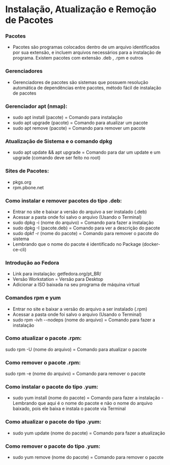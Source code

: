# Instalação, Atualização e Remoção de Pacotes

### Pacotes
- Pacotes são programas colocados dentro de um arquivo identificados por sua extensão, e incluem arquivos necessários para a instalação de programa. Existem pacotes com extensão .deb , .rpm e outros

### Gerenciadores
- Gerenciadores de pacotes são sistemas que possuem resolução automática de dependências entre pacotes, método fácil de instalação de pacotes

### Gerenciador apt (nmap):
- sudo apt install (pacote) = Comando para instalação
- sudo apt upgrade (pacote) = Comando para atualizar um pacote
- sudo apt remove (pacote) = Comando para remover um pacote

### Atualização de Sistema e o comando dpkg
- sudo apt update && apt upgrade = Comando para dar um update e um upgrade (comando deve ser feito no root)

### Sites de Pacotes:
- pkgs.org
- rpm.pbone.net

### Como instalar e remover pacotes do tipo .deb:
- Entrar no site e baixar a versão do arquivo a ser instalado (.deb)
- Acessar a pasta onde foi salvo o arquivo (Usando o Terminal)
- sudo dpkg -i (nome do arquivo) = Comando para fazer a instalação
- sudo dpkg -I (pacote.deb) = Comando para ver a descrição do pacote
- sudo dpkf -r (nome do pacote) = Comando para remover o pacote do sistema 
- Lembrando que o nome do pacote é identificado no Package (docker-ce-cli)

### Introdução ao Fedora
- Link para instalação: getfedora.org/pt_BR/
- Versão Workstation = Versão para Desktop
- Adicionar a ISO baixada na seu programa de máquina virtual

### Comandos rpm e yum
- Entrar no site e baixar a versão do arquivo a ser instalado (.rpm)
- Acessar a pasta onde foi salvo o arquivo (Usando o Terminal)
- sudo rpm -ivh --nodeps (nome do arquivo) = Comando para fazer a instalação

### Como atualizar o pacote .rpm:
sudo rpm -U (nome do arquivo) = Comando para atualizar o pacote

### Como remover o pacote .rpm:
sudo rpm -e (nome do arquivo) = Comando para remover o pacote

### Como instalar o pacote do tipo .yum:
- sudo yum install (nome do pacote) = Comando para fazer a instalação - Lembrando que aqui é o nome do pacote e não o nome do arquivo baixado, pois ele baixa e instala o pacote via Terminal

### Como atualizar o pacote do tipo .yum:
- sudo yum update (nome do pacote) = Comando para fazer a atualização

### Como remover o pacote do tipo .yum:
- sudo yum remove (nome do pacote) = Comando para remover o pacote